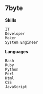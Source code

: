 ## 7byte
**Skills**
```
IT
Developer
Maker
System Engineer
```
**Languages**
```
Bash
Ruby
Python
Perl
Html
CSS
JavaScript
```

